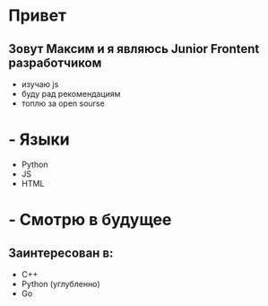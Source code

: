 # Привет
## Зовут Максим и я являюсь Junior Frontent разработчиком
- изучаю js
- буду рад рекомендациям
- топлю за open sourse


# - Языки
- Python
- JS
- HTML


# - Смотрю в будущее
## Заинтересован в:
- C++
- Python (углубленно)
- Go

<!--
**teperkarek/teperkarek** is a ✨ _special_ ✨ repository because its `README.md` (this file) appears on your GitHub profile.

Here are some ideas to get you started:

- 🔭 I’m currently working on ...
- 🌱 I’m currently learning ...
- 👯 I’m looking to collaborate on ...
- 🤔 I’m looking for help with ...
- 💬 Ask me about ...
- 📫 How to reach me: ...
- 😄 Pronouns: ...
- ⚡ Fun fact: ...
-->
